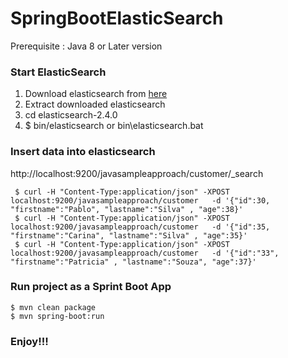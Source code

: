 # SpringBootElasticSearch

 Prerequisite : Java 8 or Later version 

### Start ElasticSearch

1) Download elasticsearch from [here](https://www.elastic.co/downloads/elasticsearch)   
2) Extract downloaded elasticsearch     
3) cd elasticsearch-2.4.0       
4) $ bin/elasticsearch or bin\elasticsearch.bat     

### Insert data into elasticsearch

http://localhost:9200/javasampleapproach/customer/_search

     $ curl -H "Content-Type:application/json" -XPOST localhost:9200/javasampleapproach/customer   -d '{"id":30, "firstname":"Pablo", "lastname":"Silva" , "age":38}'
     $ curl -H "Content-Type:application/json" -XPOST localhost:9200/javasampleapproach/customer   -d '{"id":35, "firstname":"Carina", "lastname":"Silva" , "age":35}'
     $ curl -H "Content-Type:application/json" -XPOST localhost:9200/javasampleapproach/customer   -d '{"id":"33", "firstname":"Patricia" , "lastname":"Souza", "age":37}'
 

### Run project as a Sprint Boot App
    $ mvn clean package
    $ mvn spring-boot:run


### Enjoy!!!

